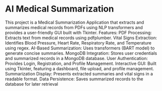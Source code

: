 # AI Medical Summarization 
 This project is a Medical Summarization Application that extracts and summarizes medical records from PDFs using NLP transformers and provides a user-friendly GUI built with Tkinter.  Features: PDF Processing: Extracts text from medical records using pdfplumber. Vital Signs Extraction: Identifies Blood Pressure, Heart Rate, Respiratory Rate, and Temperature using regex. AI-Based Summarization: Uses transformers (BART model) to generate concise summaries. MongoDB Integration: Stores user credentials and summarized records in a MongoDB database. User Authentication: Provides Login, Registration, and Profile Management. Interactive GUI: Built using Tkinter, featuring a dashboard, file upload, and profile management. Summarization Display: Presents extracted summaries and vital signs in a readable format. Data Persistence: Saves summarized records to the database for later retrieval
